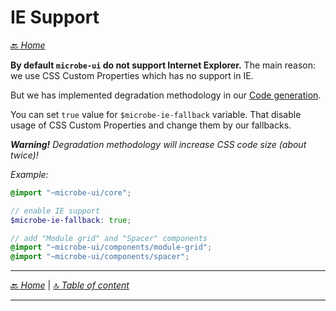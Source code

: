 # IE Support



[🔙 _Home_](./index.md)



**By default `microbe-ui` do not support Internet Explorer.** 
The main reason: we use CSS Custom Properties which has no support in IE.

But we has implemented degradation methodology in our [Code generation](./code-generation.md). 

You can set `true` value for `$microbe-ie-fallback` variable. That disable usage of CSS Custom Properties and change them by our fallbacks.

_**Warning!** Degradation methodology will increase CSS code size (about twice)!_

_Example:_

```scss
@import "~microbe-ui/core";

// enable IE support
$microbe-ie-fallback: true;

// add "Module grid" and "Spacer" components
@import "~microbe-ui/components/module-grid";
@import "~microbe-ui/components/spacer";
```


---

[🔙 _Home_](./index.md) | [🔝 _Table of content_](#ie-support)

---

